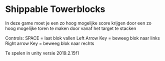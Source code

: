 # Shippable Towerblocks

In deze game moet je een zo hoog mogelijke score krijgen door een zo hoog mogelijke toren te maken door vanaf het target te stacken

Controls: SPACE = laat blok vallen    Left Arrow Key = beweeg blok naar links        Right arrow Key = beweeg blok naar rechts 

Te spelen in unity versie 2019.2.15f1
